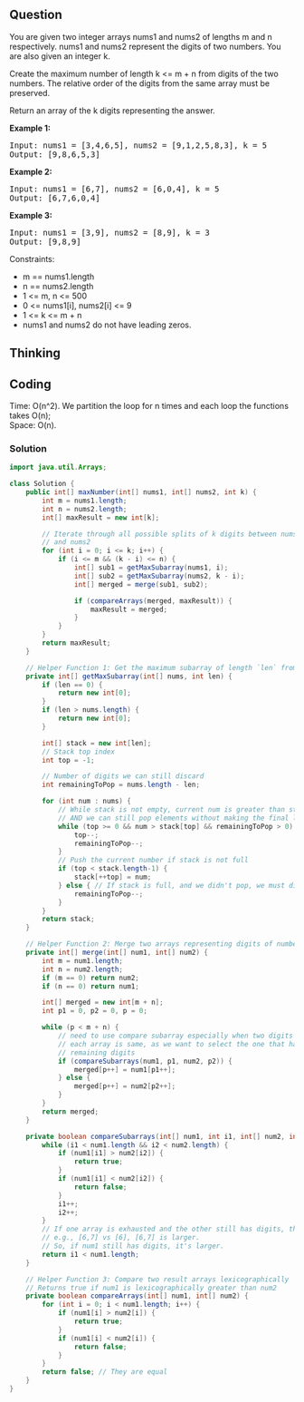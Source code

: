 ## Question
You are given two integer arrays nums1 and nums2 of lengths m and n respectively. nums1 and nums2 represent the digits of two numbers. You are also given an integer k.  
  
Create the maximum number of length k <= m + n from digits of the two numbers. The relative order of the digits from the same array must be preserved.  
  
Return an array of the k digits representing the answer.  
  
**Example 1:**
<pre>
Input: nums1 = [3,4,6,5], nums2 = [9,1,2,5,8,3], k = 5
Output: [9,8,6,5,3]
</pre>

**Example 2:**
<pre>
Input: nums1 = [6,7], nums2 = [6,0,4], k = 5
Output: [6,7,6,0,4]
</pre>

**Example 3:**
<pre>
Input: nums1 = [3,9], nums2 = [8,9], k = 3
Output: [9,8,9]
</pre>

Constraints:
* m == nums1.length
* n == nums2.length
* 1 <= m, n <= 500
* 0 <= nums1[i], nums2[i] <= 9
* 1 <= k <= m + n
* nums1 and nums2 do not have leading zeros.

## Thinking

## Coding
Time: O(n^2). We partition the loop for n times and each loop the functions takes O(n);     
Space: O(n).
### Solution
```java
import java.util.Arrays;

class Solution {
    public int[] maxNumber(int[] nums1, int[] nums2, int k) {
        int m = nums1.length;
        int n = nums2.length;
        int[] maxResult = new int[k]; 

        // Iterate through all possible splits of k digits between nums1 
        // and nums2
        for (int i = 0; i <= k; i++) {
            if (i <= m && (k - i) <= n) { 
                int[] sub1 = getMaxSubarray(nums1, i);
                int[] sub2 = getMaxSubarray(nums2, k - i);
                int[] merged = merge(sub1, sub2);

                if (compareArrays(merged, maxResult)) {
                    maxResult = merged;
                }
            } 
        }
        return maxResult;
    }

    // Helper Function 1: Get the maximum subarray of length `len` from `nums`
    private int[] getMaxSubarray(int[] nums, int len) {
        if (len == 0) {
            return new int[0];
        }
        if (len > nums.length) { 
            return new int[0];
        }

        int[] stack = new int[len];
        // Stack top index
        int top = -1; 

        // Number of digits we can still discard
        int remainingToPop = nums.length - len; 

        for (int num : nums) {
            // While stack is not empty, current num is greater than stack top,
            // AND we can still pop elements without making the final length less than 'len'
            while (top >= 0 && num > stack[top] && remainingToPop > 0) {
                top--;
                remainingToPop--;
            }
            // Push the current number if stack is not full
            if (top < stack.length-1) {
                stack[++top] = num;
            } else { // If stack is full, and we didn't pop, we must discard current num
                remainingToPop--;
            }
        }
        return stack;
    }

    // Helper Function 2: Merge two arrays representing digits of numbers
    private int[] merge(int[] num1, int[] num2) {
        int m = num1.length;
        int n = num2.length;
        if (m == 0) return num2;
        if (n == 0) return num1;

        int[] merged = new int[m + n];
        int p1 = 0, p2 = 0, p = 0;

        while (p < m + n) {
            // need to use compare subarray especially when two digits from 
            // each array is same, as we want to select the one that has larger
            // remaining digits
            if (compareSubarrays(num1, p1, num2, p2)) { 
                merged[p++] = num1[p1++];
            } else {
                merged[p++] = num2[p2++];
            }
        }
        return merged;
    }

    private boolean compareSubarrays(int[] num1, int i1, int[] num2, int i2) {
        while (i1 < num1.length && i2 < num2.length) {
            if (num1[i1] > num2[i2]) {
                return true;
            }
            if (num1[i1] < num2[i2]) {
                return false;
            }
            i1++;
            i2++;
        }
        // If one array is exhausted and the other still has digits, the longer one is larger.
        // e.g., [6,7] vs [6], [6,7] is larger.
        // So, if num1 still has digits, it's larger.
        return i1 < num1.length;
    }

    // Helper Function 3: Compare two result arrays lexicographically
    // Returns true if num1 is lexicographically greater than num2
    private boolean compareArrays(int[] num1, int[] num2) {
        for (int i = 0; i < num1.length; i++) {
            if (num1[i] > num2[i]) {
                return true;
            }
            if (num1[i] < num2[i]) {
                return false;
            }
        }
        return false; // They are equal
    }
}
```